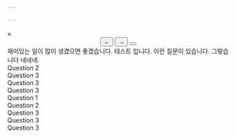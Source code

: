 ```yaml
---

---
```

<html>
<div id="popup" class="popup">
    <span id="popupCloseBtn" class="close">&times;</span>
    <div id="popupContent" class="popup-content"></div>
    <div id="popupbutton" style="text-align: center;">
    <button id="prevBtn" class="nav-btn">←</button>
    <button id="nextBtn" class="nav-btn">→</button>
    <button class="tinylytics_kudos" data-path="/the-path/to/your-post" ></button>
    </div>
</div>

<div class="speech-bubble-container">
    <div class="speech-bubble" data-index="0">재미있는 일이 많이 생겼으면 좋겠습니다. 테스트 입니다. 이런 질문이 있습니다. 그렇습니다 네네네.</div>
    <div class="speech-bubble" data-index="1">Question 2</div>
    <div class="speech-bubble" data-index="2">Question 3</div>
    <div class="speech-bubble" data-index="2">Question 3</div>
    <div class="speech-bubble" data-index="2">Question 3</div>
    <div class="speech-bubble" data-index="0">Question 1</div>
    <div class="speech-bubble" data-index="1">Question 2</div>
    <div class="speech-bubble" data-index="2">Question 3</div>
    <div class="speech-bubble" data-index="2">Question 3</div>
    <div class="speech-bubble" data-index="2">Question 3</div>
    <!-- Add more questions as needed -->
</div>
</html>